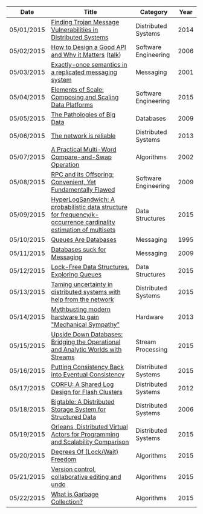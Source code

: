 | Date       | Title         | Category  | Year  |
| ---------- |---------------| ----------|-------|
| 05/01/2015 | [Finding Trojan Message Vulnerabilities in Distributed Systems](http://dslab.epfl.ch/pubs/Achilles.pdf) | Distributed Systems | 2014
| 05/02/2015 | [How to Design a Good API and Why it Matters](http://static.googleusercontent.com/media/research.google.com/en/us/pubs/archive/32713.pdf) ([talk](https://www.youtube.com/watch?v=aAb7hSCtvGw&feature=youtu.be)) | Software Engineering | 2006
| 05/03/2015 | [Exactly-once semantics in a replicated messaging system](http://ilpubs.stanford.edu:8090/483/1/2000-7.pdf) | Messaging | 2001
| 05/04/2015 | [Elements of Scale: Composing and Scaling Data Platforms](http://www.benstopford.com/2015/04/28/elements-of-scale-composing-and-scaling-data-platforms/) | Software Engineering | 2015
| 05/05/2015 | [The Pathologies of Big Data](https://queue.acm.org/detail.cfm?id=1563874) | Databases | 2009
| 05/06/2015 | [The network is reliable](https://aphyr.com/posts/288-the-network-is-reliable) | Distributed Systems | 2013
| 05/07/2015 | [A Practical Multi-Word Compare-and-Swap Operation](https://timharris.uk/papers/2002-disc.pdf) | Algorithms | 2002
| 05/08/2015 | [RPC and its Offspring: Convenient, Yet Fundamentally Flawed](http://www.infoq.com/presentations/vinoski-rpc-convenient-but-flawed) | Software Engineering | 2009
| 05/09/2015 | [HyperLogSandwich: A probabilistic data structure for frequency/k-occurrence cardinality estimation of multisets](https://github.com/chanian/hyperlogsandwich/wiki) | Data Structures | 2015
| 05/10/2015 | [Queues Are Databases](http://research.microsoft.com/pubs/69641/tr-95-56.pdf) | Messaging | 1995
| 05/11/2015 | [Databases suck for Messaging](http://www.rabbitmq.com/resources/RabbitMQ_Oxford_Geek_Night.pdf) | Messaging | 2009
| 05/12/2015 | [Lock-Free Data Structures. Exploring Queues](http://kukuruku.co/hub/cpp/lock-free-data-structures-exploring-queues) | Data Structures | 2015
| 05/13/2015 | [Taming uncertainty in distributed systems with help from the network](http://dl.acm.org/citation.cfm?id=2741976) | Distributed Systems | 2015
| 05/14/2015 | [Mythbusting modern hardware to gain "Mechanical Sympathy"](https://www.youtube.com/watch?v=MC1EKLQ2Wmg) | Hardware | 2013
| 05/15/2015 | [Upside Down Databases: Bridging the Operational and Analytic Worlds with Streams](http://www.benstopford.com/2015/04/07/upside-down-databases-bridging-the-operational-and-analytic-worlds-with-streams/) | Stream Processing | 2015
| 05/16/2015 | [Putting Consistency Back into Eventual Consistency](http://dl.acm.org/citation.cfm?id=2741972) | Distributed Systems | 2015
| 05/17/2015 | [CORFU: A Shared Log Design for Flash Clusters](http://research.microsoft.com/pubs/157204/corfumain-final.pdf) | Distributed Systems | 2012
| 05/18/2015 | [Bigtable: A Distributed Storage System for Structured Data](http://static.googleusercontent.com/media/research.google.com/en/us/archive/bigtable-osdi06.pdf) | Distributed Systems | 2006
| 05/19/2015 | [Orleans, Distributed Virtual Actors for Programming and Scalability Comparison](http://christophermeiklejohn.com/papers/2015/05/03/orleans.html) | Distributed Systems | 2015
| 05/20/2015 | [Degrees Of (Lock/Wait) Freedom](http://psy-lob-saw.blogspot.com/2015/05/degrees-of-lockwait-freedom.html) | Algorithms | 2015
| 05/21/2015 | [Version control, collaborative editing and undo](http://incidentalcomplexity.com/2015/04/22/version-control/) | Algorithms | 2015
| 05/22/2015 | [What is Garbage Collection?](https://plumbr.eu/blog/garbage-collection/what-is-garbage-collection) | Algorithms | 2015
